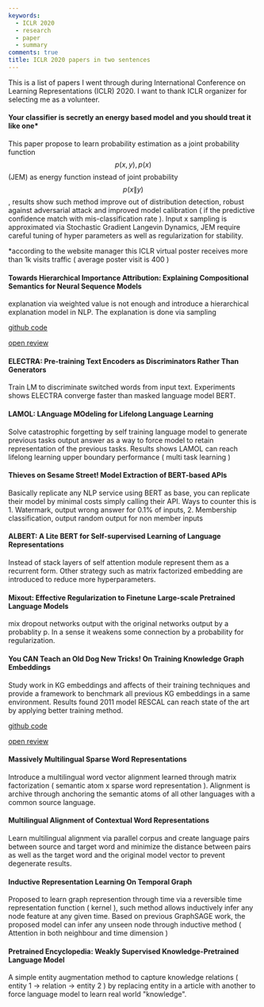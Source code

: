 ```yaml
---
keywords:
  - ICLR 2020
  - research
  - paper
  - summary
comments: true
title: ICLR 2020 papers in two sentences
---
```


This is a list of papers I went through during International Conference on Learning Representations (ICLR) 2020. I want to thank ICLR organizer for selecting me as a volunteer.


####  Your classifier is secretly an energy based model and you should treat it like one*

This paper propose to learn probability estimation as a joint probability function $$p(x,y), p(x)$$ (JEM)  as  energy function instead of joint probability $$p(x \| y)$$, results show such method improve out of distribution detection, robust against adversarial attack and improved model calibration ( if the predictive confidence match with mis-classification rate ). Input x sampling is approximated via Stochastic Gradient Langevin Dynamics, JEM require careful tuning of hyper parameters as well as regularization for stability. 

*according to the website manager this ICLR virtual poster receives more than 1k visits traffic ( average poster visit is 400 )




####  Towards Hierarchical Importance Attribution: Explaining Compositional Semantics for Neural Sequence Models

explanation via weighted value is not enough and introduce a hierarchical explanation model in NLP. The explanation is done via sampling  


[github code](https://github.com/INK-USC/hierarchical-explanation)


[open review](https://openreview.net/pdf?id=BkxRRkSKwr)


#### ELECTRA: Pre-training Text Encoders as Discriminators Rather Than Generators

Train LM to discriminate switched words from input text. Experiments shows ELECTRA converge faster than masked language model BERT.




####  LAMOL: LAnguage MOdeling for Lifelong Language Learning

Solve catastrophic forgetting by self training language model to generate previous tasks output answer as a way to force model to retain representation of the previous tasks. Results shows LAMOL can reach lifelong learning upper boundary performance ( multi task learning )




####  Thieves on Sesame Street! Model Extraction of BERT-based APIs

Basically replicate any NLP service using BERT as base, you can replicate their model by minimal costs simply calling their API. Ways to counter this is 1. Watermark, output wrong answer for 0.1% of inputs, 2. Membership classification, output random output for non member inputs 




####  ALBERT: A Lite BERT for Self-supervised Learning of Language Representations

Instead of stack layers of self attention module represent them as a recurrent form. Other strategy such as matrix factorized embedding are introduced to reduce more hyperparameters.




####  Mixout: Effective Regularization to Finetune Large-scale Pretrained Language Models

mix dropout networks output with the original networks output by a probablity p. In a sense it weakens some connection by a probability for regularization.




####  You CAN Teach an Old Dog New Tricks! On Training Knowledge Graph Embeddings

Study work in KG embeddings and affects of their training techniques and provide a framework to benchmark all previous KG embeddings in a same environment. Results found 2011 model RESCAL can reach state of the art by applying better training method.


[github code ](https://github.com/uma-pi1/kge)


[open review](https://openreview.net/pdf?id=BkxSmlBFvr)




####  Massively Multilingual Sparse Word Representations

Introduce a multilingual word vector alignment learned through matrix factorization ( semantic atom x sparse word representation ). Alignment is archive through anchoring the semantic atoms of all other languages with a common source language. 




####  Multilingual Alignment of Contextual Word Representations

Learn multilingual alignment via parallel corpus and create language pairs between source and target word and minimize the distance between pairs as well as the target word and the original model vector to prevent degenerate results.  



####  Inductive Representation Learning On Temporal Graph

Proposed to learn graph represention through time via a reversible time representation function ( kernel ), such method allows inductively infer any node feature at any given time. Based on previous GraphSAGE work, the proposed model can infer any unseen node through inductive method ( Attention in both neighbour and time dimension ) 



#### Pretrained Encyclopedia: Weakly Supervised Knowledge-Pretrained Language Model

A simple entity augmentation method to capture knowledge relations ( entity 1 -> relation -> entity 2 ) by replacing entity in a article with another to force language model to learn real world "knowledge". 



